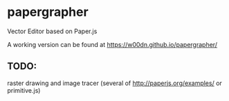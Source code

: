 # papergrapher
Vector Editor based on Paper.js

A working version can be found at https://w00dn.github.io/papergrapher/

## TODO:
raster drawing and image tracer (several of http://paperjs.org/examples/ or primitive.js)  
